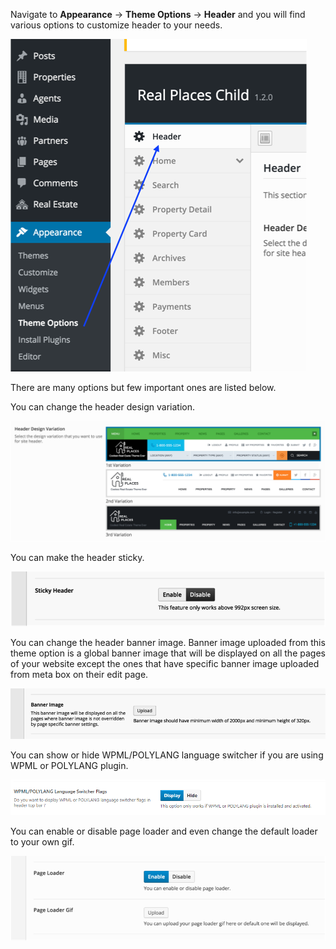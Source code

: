 Navigate to <strong>Appearance</strong> &rarr; <strong>Theme Options</strong> &rarr; <strong>Header</strong> and you will find various options to customize header to your needs.

![Real Places Theme](images/header/header-options.png)

There are many options but few important ones are listed below.

You can change the header design variation.

![Real Places Theme](images/header/header-variations.png)

You can make the header sticky.

![Real Places Theme](images/header/sticky-header.png)

You can change the header banner image. Banner image uploaded from this theme option is a global banner image that will be displayed on all the pages of your website except the ones that have specific banner image uploaded from meta box on their edit page.

![Real Places Theme](images/header/header-banner.png)

You can show or hide WPML/POLYLANG language switcher if you are using WPML or POLYLANG plugin.

![Real Places Theme](images/header/wpml-lang-switcher.png)

You can enable or disable page loader and even change the default loader to your own gif.

![Real Places Theme](images/header/page-loader.png)

